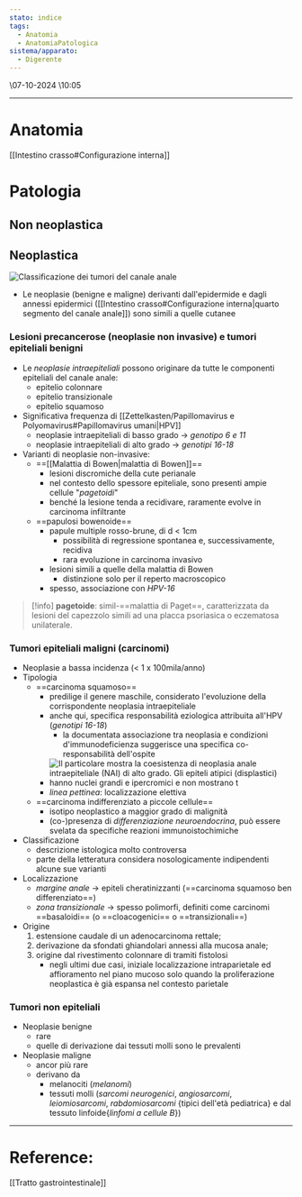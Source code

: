 ```yaml
---
stato: indice
tags:
  - Anatomia
  - AnatomiaPatologica
sistema/apparato:
  - Digerente
---
```

\07-10-2024 \10:05

--- 

# Anatomia 
[[Intestino crasso#Configurazione interna]]

# Patologia
## Non neoplastica
## Neoplastica

![Classificazione dei tumori del canale anale](https://i.imgur.com/IXQJJRp.jpg)
- Le neoplasie (benigne e maligne) derivanti dall'epidermide e dagli annessi epidermici ([[Intestino crasso#Configurazione interna|quarto segmento del canale anale]]) sono simili a quelle cutanee
### Lesioni precancerose (neoplasie non invasive) e tumori epiteliali benigni
-  Le *neoplasie intraepiteliali* possono originare da tutte le componenti epiteliali del canale anale:
	- epitelio colonnare
	- epitelio transizionale
	- epitelio squamoso
- Significativa frequenza di [[Zettelkasten/Papillomavirus e Polyomavirus#Papillomavirus umani|HPV]]
	- neoplasie intraepiteliali di basso grado → *genotipo 6 e 11*
	- neoplasie intraepiteliali di alto grado → *genotipi 16-18*
- Varianti di neoplasie non-invasive:
	- ==[[Malattia di Bowen|malattia di Bowen]]==
		- lesioni discromiche della cute perianale
		- nel contesto dello spessore epiteliale, sono presenti ampie cellule "*pagetoidi*"
		- benché la lesione tenda a recidivare, raramente evolve in carcinoma infiltrante
	- ==papulosi bowenoide==
		- papule multiple rosso-brune, di d < 1cm
			- possibilità di regressione spontanea e, successivamente, recidiva
			- rara evoluzione in carcinoma invasivo
		- lesioni simili a quelle della malattia di Bowen
			- distinzione solo per il reperto macroscopico
		- spesso, associazione con *HPV-16*
>[!info]
> **pagetoide**: simil-==malattia di Paget==, caratterizzata da lesioni del capezzolo simili ad una placca psoriasica o eczematosa unilaterale.
### Tumori epiteliali maligni (carcinomi)
- Neoplasie a bassa incidenza (< 1 x 100mila/anno)
- Tipologia
	- ==carcinoma squamoso==
		- predilige il genere maschile, considerato l'evoluzione della corrispondente neoplasia intraepiteliale
		- anche qui, specifica responsabilità eziologica attribuita all'HPV (*genotipi 16-18*)
			- la documentata associazione tra neoplasia e condizioni d'immunodeficienza suggerisce una specifica co-responsabilità dell'ospite
		- ![Il particolare mostra la coesistenza di neoplasia anale intraepiteliale (NAI) di alto grado. Gli epiteli atipici (displastici) hanno nuclei grandi e ipercromici e non mostrano t](https://i.imgur.com/fLLXAIP.png)
		- *linea pettinea*: localizzazione elettiva
	- ==carcinoma indifferenziato a piccole cellule==
		- isotipo neoplastico a maggior grado di malignità
		- (co-)presenza di *differenziazione neuroendocrina*, può essere svelata da specifiche reazioni immunoistochimiche
- Classificazione
	- descrizione istologica molto controversa
	- parte della letteratura considera nosologicamente indipendenti alcune sue varianti
- Localizzazione
	- *margine anale* → epiteli cheratinizzanti (==carcinoma squamoso ben differenziato==)
	- *zona transizionale* → spesso polimorfi, definiti come carcinomi ==basaloidi== (o ==cloacogenici== o ==transizionali==)
- Origine
	1. estensione caudale di un adenocarcinoma rettale;
	2. derivazione da sfondati ghiandolari annessi alla mucosa anale;
	3. origine dal rivestimento colonnare di tramiti fistolosi
		- negli ultimi due casi, iniziale localizzazione intraparietale ed affioramento nel piano mucoso solo quando la proliferazione neoplastica è già espansa nel contesto parietale
### Tumori non epiteliali
- Neoplasie benigne
	- rare
	- quelle di derivazione dai tessuti molli sono le prevalenti
- Neoplasie maligne
	- ancor più rare
	- derivano da
		- melanociti (*melanomi*)
		- tessuti molli (*sarcomi neurogenici*, *angiosarcomi*, *leiomiosarcomi*, *rabdomiosarcomi* {tipici dell'età pediatrica} e dal tessuto linfoide{*linfomi a cellule B*})















--- 
# Reference:
[[Tratto gastrointestinale]]